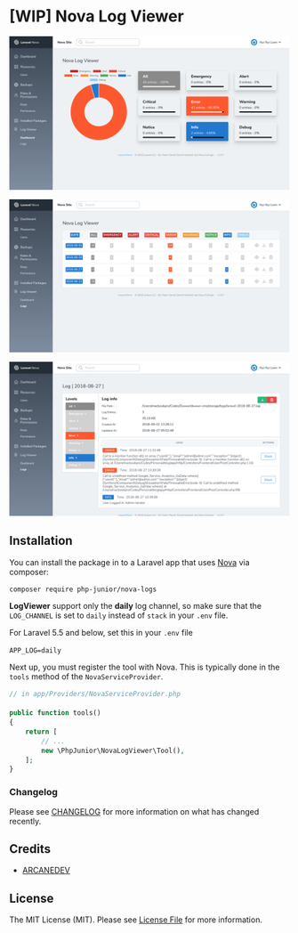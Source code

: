 # [WIP] Nova Log Viewer

![screenshot 1](1.png)

![screenshot 2](2.png)

![screenshot 3](3.png)

## Installation

You can install the package in to a Laravel app that uses [Nova](https://nova.laravel.com) via composer:

```bash
composer require php-junior/nova-logs
```

**LogViewer** support only the **daily** log channel, so make sure that the `LOG_CHANNEL` is set to `daily` instead of `stack` in your `.env` file.

For Laravel 5.5 and below, set this in your `.env` file

`
APP_LOG=daily
`

Next up, you must register the tool with Nova. This is typically done in the `tools` method of the `NovaServiceProvider`.

```php
// in app/Providers/NovaServiceProvider.php

public function tools()
{
    return [
        // ...
        new \PhpJunior\NovaLogViewer\Tool(),
    ];
}
```

### Changelog

Please see [CHANGELOG](CHANGELOG.md) for more information on what has changed recently.

## Credits

- [ARCANEDEV](https://github.com/ARCANEDEV/LogViewer)

## License

The MIT License (MIT). Please see [License File](LICENSE.md) for more information.
